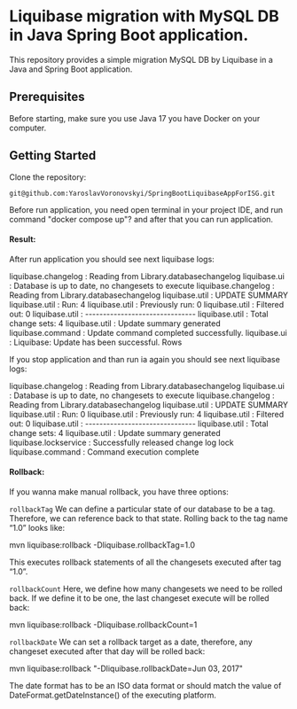 # Liquibase migration with MySQL DB in Java Spring Boot application.

This repository provides a simple migration MySQL DB by Liquibase in a Java and Spring Boot application.

## Prerequisites

Before starting, make sure you use Java 17 you have Docker on your computer.

## Getting Started

Clone the repository:

```git@github.com:YaroslavVoronovskyi/SpringBootLiquibaseAppForISG.git```

Before run application, you need open terminal in your project IDE, 
and run command "docker compose up"? and after that you can run application.

#### Result:

After run application you should see next liquibase logs:

 liquibase.changelog                      : Reading from Library.databasechangelog
 liquibase.ui                             : Database is up to date, no changesets to execute
 liquibase.changelog                      : Reading from Library.databasechangelog
 liquibase.util                           : UPDATE SUMMARY 
 liquibase.util                           : Run:                          4
 liquibase.util                           : Previously run:               0
 liquibase.util                           : Filtered out:                 0
 liquibase.util                           : -------------------------------
 liquibase.util                           : Total change sets:            4
 liquibase.util                           : Update summary generated
 liquibase.command                        : Update command completed successfully.
 liquibase.ui                             : Liquibase: Update has been successful. Rows 

If you stop application and than run ia again you should see next liquibase logs:

 liquibase.changelog                      : Reading from Library.databasechangelog
 liquibase.ui                             : Database is up to date, no changesets to execute
 liquibase.changelog                      : Reading from Library.databasechangelog
 liquibase.util                           : UPDATE SUMMARY
 liquibase.util                           : Run:                          0
 liquibase.util                           : Previously run:               4
 liquibase.util                           : Filtered out:                 0
 liquibase.util                           : -------------------------------
 liquibase.util                           : Total change sets:            4
 liquibase.util                           : Update summary generated
 liquibase.lockservice                    : Successfully released change log lock
 liquibase.command                        : Command execution complete

#### Rollback:

If you wanna make manual rollback, you have three options:

```rollbackTag```
We can define a particular state of our database to be a tag. 
Therefore, we can reference back to that state. 
Rolling back to the tag name “1.0” looks like:

mvn liquibase:rollback -Dliquibase.rollbackTag=1.0

This executes rollback statements of all the changesets executed after tag “1.0”.

```rollbackCount```
Here, we define how many changesets we need to be rolled back. 
If we define it to be one, the last changeset execute will be rolled back:

mvn liquibase:rollback -Dliquibase.rollbackCount=1

```rollbackDate```
We can set a rollback target as a date, therefore, any changeset executed after that day will be rolled back:

mvn liquibase:rollback "-Dliquibase.rollbackDate=Jun 03, 2017"

The date format has to be an ISO data format or should match the value of 
DateFormat.getDateInstance() of the executing platform.

